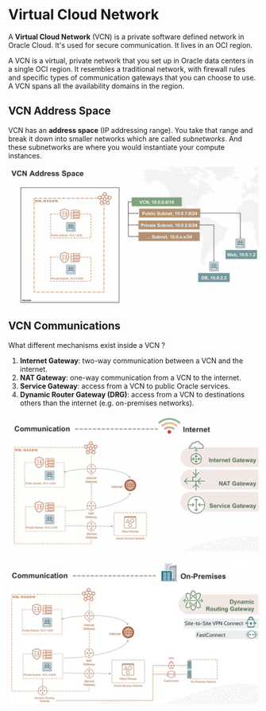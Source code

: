 # Virtual Cloud Network

A **Virtual Cloud Network** (VCN) is a private software defined network in Oracle Cloud. It's used for secure communication. It lives in an OCI region.

A VCN is a virtual, private network that you set up in Oracle data centers in a single OCI region. It resembles a traditional network, with firewall rules and specific types of communication gateways that you can choose to use. A VCN spans all the availability domains in the region.

## VCN Address Space

VCN has an **address space** (IP addressing range). You take that range and break it down into smaller networks which are called *subnetworks*. And these subnetworks are where you would instantiate your compute instances.

![VCN Address Space](../images/vcn_address_space.png)

## VCN Communications

What different mechanisms exist inside a VCN ?

1. **Internet Gateway**: two-way communication between a VCN and the internet.
2. **NAT Gateway**: one-way communication from a VCN to the internet.
3. **Service Gateway**: access from a VCN to public Oracle services.
4. **Dynamic Router Gateway (DRG)**: access from a VCN to destinations others than the internet (e.g. on-premises networks).

![Communication Internet](../images/vcn_internet.png)

![Communication On-Premises](../images/vcn_on_premises.png)
